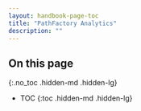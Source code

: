 ```yaml
---
layout: handbook-page-toc
title: "PathFactory Analytics"
description: ""
---
```


## On this page
{:.no_toc .hidden-md .hidden-lg}

- TOC
{:toc .hidden-md .hidden-lg}